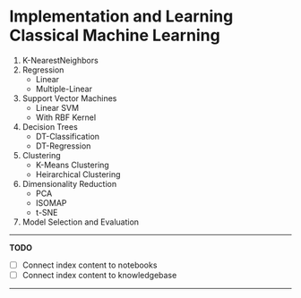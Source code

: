 # Implementation and Learning Classical Machine Learning

1. K-NearestNeighbors
2. Regression
   - Linear
   - Multiple-Linear
3. Support Vector Machines
   - Linear SVM
   - With RBF Kernel
4. Decision Trees
   - DT-Classification
   - DT-Regression
5. Clustering
   - K-Means Clustering
   - Heirarchical Clustering
6. Dimensionality Reduction
   - PCA
   - ISOMAP
   - t-SNE
7. Model Selection and Evaluation

***

**TODO**

- [ ] Connect index content to notebooks
- [ ] Connect index content to knowledgebase

***